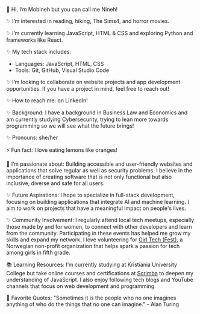👋 Hi, I’m Mobineh but you can call me Nineh!

✨ I’m interested in reading, hiking, The Sims4, and horror movies.

✨ I’m currently learning JavaScript, HTML & CSS and exploring Python and frameworks like React.

✨ My tech stack includes:
- Languages: JavaScript, HTML, CSS
- Tools: Git, GitHub, Visual Studio Code

✨ I’m looking to collaborate on website projects and app development opportunities. If you have a project in mind, feel free to reach out!

✨ How to reach me: on LinkedIn!

✨ Background: I have a background in Business Law and Economics and am currently studying Cybersecurity, trying to lean more towards programming so we will see what the future brings! 

✨ Pronouns: she/her

⚡ Fun fact: I love eating lemons like oranges!

💬 I’m passionate about: Building accessible and user-friendly websites and applications that solve regular as well as security problems. I believe in the importance of creating software that is not only functional but also inclusive, diverse and safe for all users.

✨ Future Aspirations: I hope to specialize in full-stack development, focusing on building applications that integrate AI and machine learning. I aim to work on projects that have a meaningful impact on people's lives.

✨ Community Involvement: I regularly attend local tech meetups, especially those made by and for women, to connect with other developers and learn from the community. 
Participating in these events has helped me grow my skills and expand my network. 
I love volunteering for [Girl Tech (Fest)](https://www.girltechfest.no/), a Norwegian non-profit organization that helps spark a passion for tech among girls in fifth grade.

📚 Learning Resources: I’m currently studying at Kristiania University College but take online courses and certifications at [Scrimba](https://v2.scrimba.com) to deepen my understanding of JavaScript. I also enjoy following tech blogs and YouTube channels that focus on web development and programming. 

🔗 Favorite Quotes: 
"Sometimes it is the people who no one imagines anything of who do the things that no one can imagine." - Alan Turing

